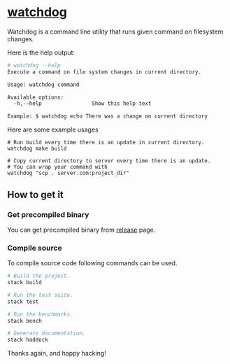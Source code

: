 # [watchdog][]

Watchdog is a command line utility that runs given command on filesystem changes.

Here is the help output:

``` sh
# watchdog --help
Execute a command on file system changes in current directory.

Usage: watchdog command

Available options:
  -h,--help                Show this help text

Example: $ watchdog echo There was a change on current directory
```

Here are some example usages
```
# Run build every time there is an update in current directory.
watchdog make build

# Copy current directory to server every time there is an update.
# You can wrap your command with
watchdog "scp . server.com:project_dir"
```
## How to get it

### Get precompiled binary

You can get precompiled binary from [release][] page.

### Compile source

To compile source code following commands can be used.

``` sh
# Build the project.
stack build

# Run the test suite.
stack test

# Run the benchmarks.
stack bench

# Generate documentation.
stack haddock
```

Thanks again, and happy hacking!

[watchdog]: https://github.com/githubuser/watchdog
[release]: https://github.com/huseyinyilmaz/watchdog/releases